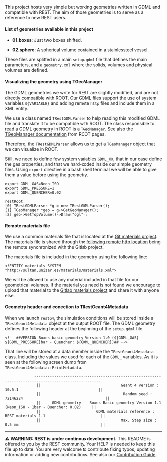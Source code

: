 This project hosts very simple but working geometries written in GDML and compatible with REST. The aim of those geometries is to serve as a reference to new REST users.

#### List of geometries available in this project

* **01.boxes**: Just two boxes shifted.

* **02.sphere**: A spherical volume contained in a stainlessteel vessel.

These files are splitted in a main `setup.gdml` file that defines the main parameters, and a `geometry.xml` where the solids, volumes and physical volumes are defined.


#### Visualizing the geometry using TGeoManager

The GDML geometries we write for REST are slightly modified, and are not directly compatible with ROOT. Our GDML files support the use of system variables `${VARIABLE}` and adding remote `http` files and include them in a XML entity.

We use a class named `TRestGDMLParser` to help reading this modified GDML file and translate it to be compatible with ROOT. The class responsible to read a GDML geometry in ROOT is a `TGeoManager`. See also the [TGeoManager documentation](https://root.cern/doc/v606/classTGeoManager.html) from ROOT pages.

Therefore, the `TRestGDMLParser` allows us to get a `TGeoManager` object that we can visualize in ROOT.

Still, we need to define few system variables `GDML_XX`, that in our case define the gas properties, and that we hard-coded inside our simple geometry files. Using `export` directive in a bash shell terminal we will be able to give them a value before using the geometry.

```
export GDML_GAS=Neon_ISO
export GDML_PRESSURE=1
export GDML_QUENCHER=0.02

restRoot
[0] TRestGDMLParser *g = new TRestGDMLParser();
[1] TGeoManager *geo = g->GetGeoManager();
[2] geo->GetTopVolume()->Draw("ogl");
```

#### Remote materials file

We use a common materials file that is located at the [Git materials project](https://lfna.unizar.es/rest-development/materials). The materials file is shared through the [following remote http location](https://sultan.unizar.es/materials/materials.xml) being the remote synchronized with the Gitlab project.

The materials file is included in the geometry using the following line:

```
<!ENTITY materials SYSTEM "http://sultan.unizar.es/materials/materials.xml">
```

We will be allowed to use any material included in that file for our geometrical volumes. If the material you need is not found we encourage to upload that material to the [Gitlab materials project](https://lfna.unizar.es/rest-development/materials) and share it with anyone else.

#### Geometry header and conection to TRestGeant4Metadata

When we launch `restG4`, the simulation conditions will be stored inside a `TRestGeant4Metadata` object at the output ROOT file. The GDML geometry defines the following header at the beginning of the `setup.gdml` file.

```
<!-- ##VERSION Boxes basic geometry Version 1.0 (${GDML_GAS} - ${GDML_PRESSURE}bar - Quencher: ${GDML_QUENCHER})## -->
```

That line will be stored at a data member inside the `TRestGeant4Metadata` class. Including the values we used for each of the `GDML_` variables. As it is seen at the following screen dump from `TRestGeant4Metadata::PrintMetadata`.

```
             ----------------------------------------------------------------------------------------------------              
              ||                                    Geant 4 version : 10.5.1                                    ||              
              ||                                     Random seed : 72146224                                     ||              
              ||     GDML geometry :  Boxes Basic geometry Version 1.1 (Neon_ISO - 1bar - Quencher: 0.02)     ||              
              ||                         GDML materials reference :  REST materials 1.1                         ||              
              ||                                    Max. Step size : 0.5 mm                                     ||              

```


-----

**⚠ WARNING: REST is under continous development.** This README is offered to you by the REST community. Your HELP is needed to keep this file up to date. You are very welcome to contribute fixing typos, updating information or adding new contributions. See also our [Contribution Guide](https://lfna.unizar.es/rest-development/REST_v2/-/blob/master/CONTRIBUTING.md).


